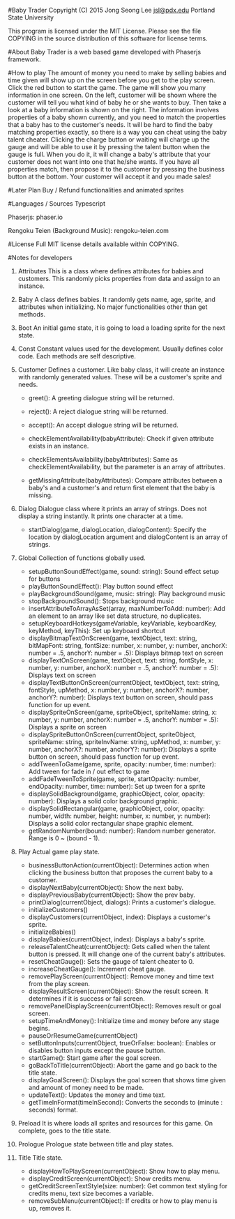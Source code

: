 #Baby Trader
Copyright (C) 2015 Jong Seong Lee
jsl@pdx.edu
Portland State University

This program is licensed under the MIT License. Please see the file COPYING in the source distribution of this software for license terms.

#About
Baby Trader is a web based game developed with Phaserjs framework.

#How to play
The amount of money you need to make by selling babies and time given will show up on the screen before you get to the play screen. Click the red button to start the game. The game will show you many information in one screen. On the left, customer will be shown where the customer will tell you what kind of baby he or she wants to buy. Then take a look at a baby information is shown on the right. The information involves properties of a baby shown currently, and you need to match the properties that a baby has to the customer's needs. It will be hard to find the baby matching properties exactly, so there is a way you can cheat using the baby talent cheater. Clicking the charge button or waiting will charge up the gauge and will be able to use it by pressing the talent button when the gauge is full. When you do it, it will change a baby's attribute that your customer does not want into one that he/she wants. If you have all properties match, then propose it to the customer by pressing the business button at the bottom. Your customer will accept it and you made sales!

#Later Plan
Buy / Refund functionalities and animated sprites

#Languages / Sources
Typescript

Phaserjs: phaser.io

Rengoku Teien (Background Music): rengoku-teien.com

#License
Full MIT license details available within COPYING.

#Notes for developers
1) Attributes
This is a class where defines attributes for babies and customers. This randomly picks properties from data and assign to an instance.

2) Baby
A class defines babies. It randomly gets name, age, sprite, and attributes when initializing. No major functionalities other than get methods.

3) Boot
An initial game state, it is going to load a loading sprite for the next state.

4) Const
Constant values used for the development. Usually defines color code. Each methods are self descriptive.

5) Customer
Defines a customer. Like baby class, it will create an instance with randomly generated values. These will be a customer's sprite and needs.

	- greet(): A greeting dialogue string will be returned.  
	
	- reject(): A reject dialogue string will be returned.
	
	- accept(): An accept dialogue string will be returned.
	
	- checkElementAvailability(babyAttribute): Check if given attribute exists in an instance.
	
	- checkElementsAvailability(babyAttributes): Same as checkElementAvailability, but the parameter is an array of attributes.
	
	- getMissingAttribute(babyAttributes): Compare attributes between a baby's and a customer's and return first element that the baby is missing.
	
6) Dialog
Dialogue class where it prints an array of strings. Does not display a string instantly. It prints one character at a time.
	- startDialog(game, dialogLocation, dialogContent): Specify the location by dialogLocation argument and dialogContent is an array of strings.
	
7) Global
Collection of functions globally used.
	- setupButtonSoundEffect(game, sound: string): Sound effect setup for buttons
	- playButtonSoundEffect(): Play button sound effect
	- playBackgroundSound(game, music: string): Play background music
	- stopBackgroundSound(): Stops background music
	- insertAttributeToArrayAsSet(array, maxNumberToAdd: number): Add an element to an array like set data structure, no duplicates.
	- setupKeyboardHotkeys(gameVariable, keyVariable, keyboardKey, keyMethod, keyThis): Set up keyboard shortcut
	- displayBitmapTextOnScreen(game, textObject, text: string, bitMapFont: string, fontSize: number, x: number, y: number, anchorX: number = .5, anchorY: number = .5): Displays bitmap text on screen
	- displayTextOnScreen(game, textObject, text: string, fontStyle, x: number, y: number, anchorX: number = .5, anchorY: number = .5): Displays text on screen
	- displayTextButtonOnScreen(currentObject, textObject, text: string, fontStyle, upMethod, x: number, y: number, anchorX?: number, anchorY?: number): Displays text button on screen, should pass function for up event.
	- displaySpriteOnScreen(game, spriteObject, spriteName: string, x: number, y: number, anchorX: number = .5, anchorY: number = .5): Displays a sprite on screen
	- displaySpriteButtonOnScreen(currentObject, spriteObject, spriteName: string, spriteInvName: string, upMethod, x: number, y: number, anchorX?: number, anchorY?: number): Displays a sprite button on screen, should pass function for up event.
	- addTweenToGame(game, sprite, opacity: number, time: number): Add tween for fade in / out effect to game
	- addFadeTweenToSprite(game, sprite, startOpacity: number, endOpacity: number, time: number): Set up tween for a sprite
	- displaySolidBackground(game, graphicObject, color, opacity: number): Displays a solid color background graphic.
	- displaySolidRectangular(game, graphicObject, color, opacity: number, width: number, height: number, x: number, y: number): Displays a solid color rectangular shape graphic element.
	- getRandomNumber(bound: number): Random number generator. Range is 0 ~ (bound - 1).
	
8) Play
Actual game play state.
	- businessButtonAction(currentObject): Determines action when clicking the business button that proposes the current baby to a customer.
	- displayNextBaby(currentObject): Show the next baby.
	- displayPreviousBaby(currentObject): Show the prev baby.
	- printDialog(currentObject, dialogs): Prints a customer's dialogue.
	- initializeCustomers()
	- displayCustomers(currentObject, index): Displays a customer's sprite.
	- initializeBabies()
	- displayBabies(currentObject, index): Displays a baby's sprite.
	- releaseTalentCheat(currentObject): Gets called when the talent button is pressed. It will change one of the current baby's attributes.
	- resetCheatGauge(): Sets the gauge of talent cheater to 0.
	- increaseCheatGauge(): Increment cheat gauge. 
	- removePlayScreen(currentObject): Remove money and time text from the play screen.
	- displayResultScreen(currentObject): Show the result screen. It determines if it is success or fail screen.
	- removePanelDisplayScreen(currentObject): Removes result or goal screen.
	- setupTimeAndMoney(): Initialize time and money before any stage begins.
	- pauseOrResumeGame(currentObject)
	- setButtonInputs(currentObject, trueOrFalse: boolean): Enables or disables button inputs except the pause button.
	- startGame(): Start game after the goal screen.
	- goBackToTitle(currentObject): Abort the game and go back to the title state.
	- displayGoalScreen(): Displays the goal screen that shows time given and amount of money need to be made.
	- updateText(): Updates the money and time text.
	- getTimeInFormat(timeInSecond): Converts the seconds to (minute : seconds) format.

9) Preload
It is where loads all sprites and resources for this game. On complete, goes to the title state.

10) Prologue
Prologue state between title and play states.

11) Title
Title state.
	- displayHowToPlayScreen(currentObject): Show how to play menu.
	- displayCreditScreen(currentObject): Show credits menu.
	- getCreditScreenTextStyle(size: number): Get common text styling for credits menu, text size becomes a variable.
	- removeSubMenu(currentObject): If credits or how to play menu is up, removes it.